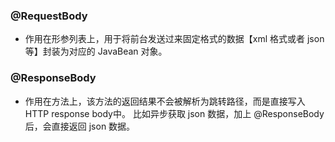 ### @RequestBody ###
* 作用在形参列表上，用于将前台发送过来固定格式的数据【xml 格式或者 json等】封装为对应的 JavaBean 对象。

### @ResponseBody ###
* 作用在方法上，该方法的返回结果不会被解析为跳转路径，而是直接写入HTTP response body中。 比如异步获取 json 数据，加上 @ResponseBody 后，会直接返回 json 数据。
